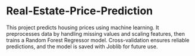 # Real-Estate-Price-Prediction
This project predicts housing prices using machine learning. It preprocesses data by handling missing values and scaling features, then trains a Random Forest Regressor model. Cross-validation ensures reliable predictions, and the model is saved with Joblib for future use.
